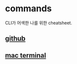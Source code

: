# commands

CLI가 어색한 나를 위한 cheatsheet.

## [github](github/WorkingFlow.md)

## [mac terminal](mac_terminal/basics.md)
